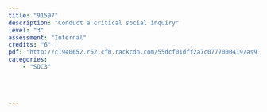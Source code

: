 ```yaml
---
title: "91597"
description: "Conduct a critical social inquiry"
level: "3"
assessment: "Internal"
credits: "6"
pdf: "http://c1940652.r52.cf0.rackcdn.com/55dcf01dff2a7c0777000419/as91597.pdf"
categories:
    - "SOC3"
    
    
    
    
---
```

